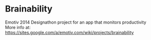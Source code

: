 Brainability
============

Emotiv 2014 Designathon project for an app that monitors productivity
<br>More info at:
https://sites.google.com/a/emotiv.com/wiki/projects/brainability


